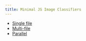 ```yaml
---
title: Minimal JS Image Classifiers
---
```


- [Single file](1single.html)
- [Multi-file](2multi.html)
- [Parallel](3parallel.html)
